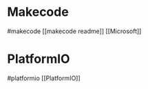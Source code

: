 
# Makecode
#makecode 
[[makecode readme]] 
[[Microsoft]]

# PlatformIO 
#platformio 
[[PlatformIO]]

